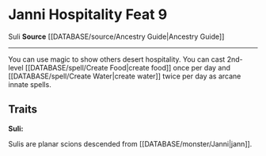 ﻿---
feat: Janni Hospitality
id: '2585'
level: '9'
name: Janni Hospitality
rarity: Common
source: '[[DATABASE/source/Ancestry Guide|Ancestry Guide]]'
trait:
- '[[DATABASE/trait/Suli|Suli]]'
type: Feat

---
# Janni Hospitality <span class="item-type">Feat 9</span>

<span class="item-trait">Suli</span>
**Source** [[DATABASE/source/Ancestry Guide|Ancestry Guide]]

---
You can use magic to show others desert hospitality. You can cast 2nd-level [[DATABASE/spell/Create Food|create food]] once per day and [[DATABASE/spell/Create Water|create water]] twice per day as arcane innate spells.

## Traits

**Suli:**

Sulis are planar scions descended from [[DATABASE/monster/Janni|jann]].